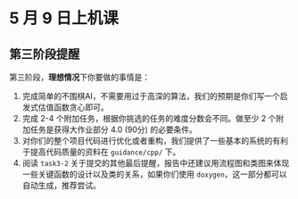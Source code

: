 # 5 月 9 日上机课

## 第三阶段提醒

第三阶段，**理想情况**下你要做的事情是：

1. 完成简单的不围棋AI，不需要用过于高深的算法，我们的预期是你们写一个启发式估值函数贪心即可。
2. 完成 2-4 个附加任务，根据你挑选的任务的难度分数会不同。做至少 2 个附加任务是获得大作业部分 4.0 (90分) 的必要条件。
4. 对你们的整个项目代码进行优化或者重构，我们提供了一些基本的系统的有利于提高代码质量的资料在 `guidance/cpp/` 下。
5. 阅读 `task3-2` 关于提交的其他最后提醒，报告中还建议用流程图和类图来体现一些关键函数的设计以及类的关系，如果你们使用 `doxygen`，这一部分都可以自动生成，推荐尝试。
